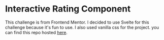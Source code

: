 # Interactive Rating Component
This challenge is from Frontend Mentor. I decided to use Svelte for this challenge because it's fun to use. I also used vanilla css for the project. you can find this repo hosted [here](https://small.gruzservices.com/ratingBox/).